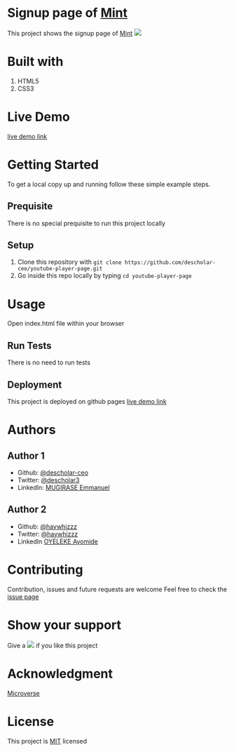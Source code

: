# Signup page of [Mint](https://accounts.intuit.com/signup.html?offering_id=Intuit.ifs.mint&namespace_id=50000026&redirect_url=https%3A%2F%2Fmint.intuit.com%2Foverview.event%3Futm_medium%3Ddirect%26cta%3Dhero_sign_up_free_ProspectWeb%26ivid%3Dc0ea480e-0303-4345-a06d-abf16835f39b%26adobe_mc%3DMCMID%253D32610213104031422670594384985186777554%257CMCORGID%253D969430F0543F253D0A4C98C6%252540AdobeOrg%257CTS%253D1591259045%26ivid%3Dc0ea480e-0303-4345-a06d-abf16835f39b)
This project shows the signup page of [Mint](https://accounts.intuit.com/signup.html?offering_id=Intuit.ifs.mint&namespace_id=50000026&redirect_url=https%3A%2F%2Fmint.intuit.com%2Foverview.event%3Futm_medium%3Ddirect%26cta%3Dhero_sign_up_free_ProspectWeb%26ivid%3Dc0ea480e-0303-4345-a06d-abf16835f39b%26adobe_mc%3DMCMID%253D32610213104031422670594384985186777554%257CMCORGID%253D969430F0543F253D0A4C98C6%252540AdobeOrg%257CTS%253D1591259045%26ivid%3Dc0ea480e-0303-4345-a06d-abf16835f39b)
![](/img/icons/pic1.png)
# Built with 
1. HTML5 
1. CSS3
# Live Demo
[live demo link](https://descholar-ceo.github.io/youtube-player-page/) 
# Getting Started
To get a local copy up and running follow these simple example steps.
## Prequisite 
There is no special prequisite to run this project locally
## Setup
1. Clone this repository with `git clone https://github.com/descholar-ceo/youtube-player-page.git` 
1. Go inside this repo locally by typing `cd youtube-player-page`
# Usage
Open index.html file within your browser
## Run Tests
There is no need to run tests
## Deployment
This project is deployed on github pages [live demo link](https://descholar-ceo.github.io/youtube-player-page/) 
# Authors
## Author 1
* Github: [@descholar-ceo](https://github.com/descholar-ceo)
* Twitter: [@descholar3](https://twitter.com/descholar3)
* LinkedIn: [MUGIRASE Emmanuel](linkedin.com/in/mugirase-emmanuel-a90b49143)
## Author 2
* Github: [@haywhizzz](https://github.com/haywhizzz)
* Twitter: [@haywhizzz](https://twitter.com/haywhizzz)
* LinkedIn [OYELEKE Ayomide](https://www.linkedin.com/in/oyeleke-ayomide-b962421a6/)
# Contributing 
Contribution, issues and future requests are welcome
Feel free to check the [issue page](https://github.com/microverseinc/readme-template)
# Show your support 
Give a ![](https://github.githubassets.com/images/icons/emoji/unicode/2b50.png) if you like this project
# Acknowledgment
[Microverse](https://microvese.org)
# License
This project is [MIT](https://github.com/microverseinc/readme-template/blob/master/lic.url)
licensed
